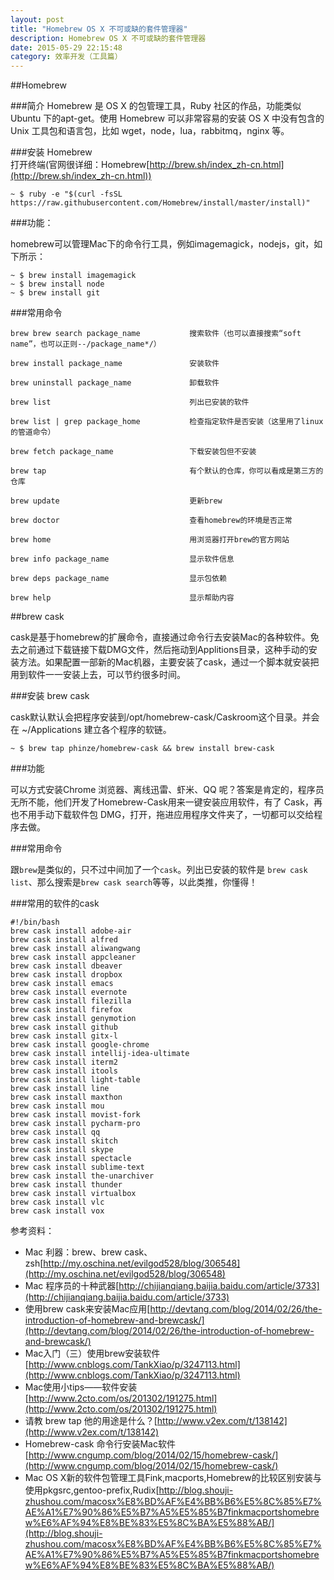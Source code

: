 ```yaml
---
layout: post
title: "Homebrew OS X 不可或缺的套件管理器"
description: Homebrew OS X 不可或缺的套件管理器
date: 2015-05-29 22:15:48
category: 效率开发（工具篇）
---
```


##Homebrew 

###简介
Homebrew 是 OS X 的包管理工具，Ruby 社区的作品，功能类似 Ubuntu 下的apt-get。使用 Homebrew 可以非常容易的安装 OS X 中没有包含的 Unix 工具包和语言包，比如 wget，node，lua，rabbitmq，nginx 等。

###安装 Homebrew  
打开终端(官网很详细：Homebrew[http://brew.sh/index_zh-cn.html](http://brew.sh/index_zh-cn.html))

```
~ $ ruby -e "$(curl -fsSL https://raw.githubusercontent.com/Homebrew/install/master/install)"
```
###功能：

homebrew可以管理Mac下的命令行工具，例如imagemagick，nodejs，git，如下所示：

```
~ $ brew install imagemagick
~ $ brew install node
~ $ brew install git
```
###常用命令

```
brew brew search package_name 			搜索软件（也可以直接搜索“soft name”，也可以正则--/package_name*/）

brew install package_name				安装软件

brew uninstall package_name				卸载软件

brew list								列出已安装的软件

brew list | grep package_home			检查指定软件是否安装（这里用了linux的管道命令）  

brew fetch package_name					下载安装包但不安装

brew tap 								有个默认的仓库，你可以看成是第三方的仓库

brew update								更新brew

brew doctor								查看homebrew的环境是否正常

brew home       						用浏览器打开brew的官方网站

brew info package_name         			显示软件信息
	
brew deps package_name      			显示包依赖

brew help								显示帮助内容
```

##brew cask 

cask是基于homebrew的扩展命令，直接通过命令行去安装Mac的各种软件。免去之前通过下载链接下载DMG文件，然后拖动到Applitions目录，这种手动的安装方法。如果配置一部新的Mac机器，主要安装了cask，通过一个脚本就安装把用到软件一一安装上去，可以节约很多时间。

###安装 brew cask 

cask默认默认会把程序安装到/opt/homebrew-cask/Caskroom这个目录。并会在 ~/Applications 建立各个程序的软链。

```
~ $ brew tap phinze/homebrew-cask && brew install brew-cask
```
###功能

可以方式安装Chrome 浏览器、离线迅雷、虾米、QQ 呢？答案是肯定的，程序员无所不能，他们开发了Homebrew-Cask用来一键安装应用软件，有了 Cask，再也不用手动下载软件包 DMG，打开，拖进应用程序文件夹了，一切都可以交给程序去做。

###常用命令

跟`brew`是类似的，只不过中间加了一个`cask`。列出已安装的软件是 `brew cask list`、那么搜索是`brew cask search`等等，以此类推，你懂得！

###常用的软件的cask

```
#!/bin/bash
brew cask install adobe-air
brew cask install alfred
brew cask install aliwangwang
brew cask install appcleaner
brew cask install dbeaver
brew cask install dropbox
brew cask install emacs
brew cask install evernote
brew cask install filezilla
brew cask install firefox
brew cask install genymotion
brew cask install github
brew cask install gitx-l
brew cask install google-chrome
brew cask install intellij-idea-ultimate
brew cask install iterm2
brew cask install itools
brew cask install light-table
brew cask install line
brew cask install maxthon
brew cask install mou
brew cask install movist-fork
brew cask install pycharm-pro
brew cask install qq
brew cask install skitch
brew cask install skype
brew cask install spectacle
brew cask install sublime-text
brew cask install the-unarchiver
brew cask install thunder
brew cask install virtualbox
brew cask install vlc
brew cask install vox
```

参考资料：

* Mac 利器：brew、brew cask、zsh[http://my.oschina.net/evilgod528/blog/306548](http://my.oschina.net/evilgod528/blog/306548)
* Mac 程序员的十种武器[http://chijianqiang.baijia.baidu.com/article/3733](http://chijianqiang.baijia.baidu.com/article/3733)
* 使用brew cask来安装Mac应用[http://devtang.com/blog/2014/02/26/the-introduction-of-homebrew-and-brewcask/](http://devtang.com/blog/2014/02/26/the-introduction-of-homebrew-and-brewcask/)
* Mac入门（三）使用brew安装软件[http://www.cnblogs.com/TankXiao/p/3247113.html](http://www.cnblogs.com/TankXiao/p/3247113.html)
* Mac使用小tips——软件安装 [http://www.2cto.com/os/201302/191275.html](http://www.2cto.com/os/201302/191275.html)
* 请教 brew tap 他的用途是什么？[http://www.v2ex.com/t/138142](http://www.v2ex.com/t/138142)
* Homebrew-cask 命令行安装Mac软件[http://www.cngump.com/blog/2014/02/15/homebrew-cask/](http://www.cngump.com/blog/2014/02/15/homebrew-cask/)
* Mac OS X新的软件包管理工具Fink,macports,Homebrew的比较区别安装与使用pkgsrc,gentoo-prefix,Rudix[http://blog.shouji-zhushou.com/macosx%E8%BD%AF%E4%BB%B6%E5%8C%85%E7%AE%A1%E7%90%86%E5%B7%A5%E5%85%B7finkmacportshomebrew%E6%AF%94%E8%BE%83%E5%8C%BA%E5%88%AB/](http://blog.shouji-zhushou.com/macosx%E8%BD%AF%E4%BB%B6%E5%8C%85%E7%AE%A1%E7%90%86%E5%B7%A5%E5%85%B7finkmacportshomebrew%E6%AF%94%E8%BE%83%E5%8C%BA%E5%88%AB/)